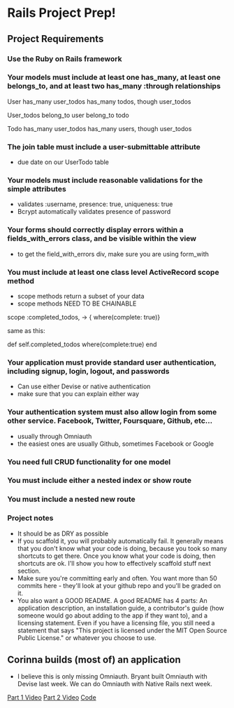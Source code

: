 # Rails Project Prep!

## Project Requirements

### Use the Ruby on Rails framework

### Your models must include at least one has_many, at least one belongs_to, and at least two has_many :through relationships

  User
  has_many user_todos
  has_many todos, though user_todos

  User_todos
  belong_to user
  belong_to todo

  Todo
  has_many user_todos
  has_many users, though user_todos

### The join table must include a user-submittable attribute

  - due date on our UserTodo table

### Your models must include reasonable validations for the simple attributes

  - validates :username, presence: true, uniqueness: true
  - Bcrypt automatically validates presence of password

### Your forms should correctly display errors within a fields_with_errors class, and be visible within the view

- to get the field_with_errors div, make sure you are using form_with

### You must include at least one class level ActiveRecord scope method

- scope methods return a subset of your data
- scope methods NEED TO BE CHAINABLE

scope :completed_todos, -> { where(complete: true)} 

same as this:

 def self.completed_todos
    where(complete:true)
  end


### Your application must provide standard user authentication, including signup, login, logout, and passwords

- Can use either Devise or native authentication
- make sure that you can explain either way

### Your authentication system must also allow login from some other service. Facebook, Twitter, Foursquare, Github, etc...

- usually through Omniauth
- the easiest ones are usually Github, sometimes Facebook or Google

### You need full CRUD functionality for one model

### You must include either a nested index or show route

### You must include a nested new route



### Project notes

- It should be as DRY as possible
- If you scaffold it, you will probably automatically fail. It generally means that you don't know what your code is doing, because you took so many shortcuts to get there. Once you know what your code is doing, then shortcuts are ok. I'll show you how to effectively scaffold stuff next section.
- Make sure you're committing early and often. You want more than 50 commits here - they'll look at your github repo and you'll be graded on it.
- You also want a GOOD README. A good README has 4 parts: An application description, an installation guide, a contributor's guide (how someone would go about adding to the app if they want to), and a licensing statement. Even if you have a licensing file, you still need a statement that says "This project is licensed under the MIT Open Source Public License." or whatever you choose to use.

## Corinna builds (most of) an application

 - I believe this is only missing Omniauth. Bryant built Omniauth with Devise last week. We can do Omniauth with Native Rails next week.
 
[Part 1 Video](https://youtu.be/N48aA2YFIos)
[Part 2 Video](https://youtu.be/2Ozo4lcEuho)
[Code](https://github.com/cjbrock/bourbon-baller)